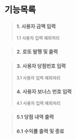   기능목록
============================
>### 1. 사용자 금액 입력
> 1.1 사용자 입력 예외처리

>### 2. 로또 발행 및 출력

>### 3. 사용자 당첨번호 입력
> 3.1 사용자 입력 예외처리
>### 4. 사용자 보너스 번호 입력
> 4.1 사용자 입력 예외처리

>### 5.1 당첨 내역 출력
>### 6.1 수익률 출력 및 종료



